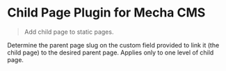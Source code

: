 Child Page Plugin for Mecha CMS
===============================

> Add child page to static pages.

Determine the parent page slug on the custom field provided to link it (the child page) to the desired parent page. Applies only to one level of child page.